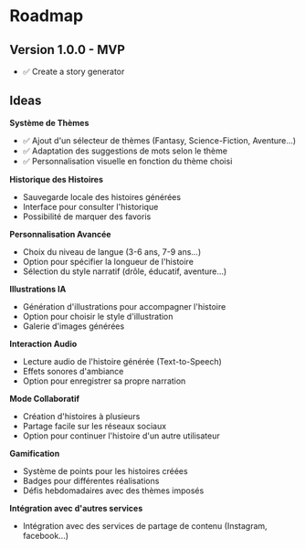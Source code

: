# Roadmap

## Version 1.0.0 - MVP

- ✅ Create a story generator

## Ideas

**Système de Thèmes**
- ✅ Ajout d'un sélecteur de thèmes (Fantasy, Science-Fiction, Aventure...)
- ✅ Adaptation des suggestions de mots selon le thème
- ✅ Personnalisation visuelle en fonction du thème choisi

**Historique des Histoires**
- Sauvegarde locale des histoires générées
- Interface pour consulter l'historique
- Possibilité de marquer des favoris

**Personnalisation Avancée**
- Choix du niveau de langue (3-6 ans, 7-9 ans...)
- Option pour spécifier la longueur de l'histoire
- Sélection du style narratif (drôle, éducatif, aventure...)

**Illustrations IA**
- Génération d'illustrations pour accompagner l'histoire
- Option pour choisir le style d'illustration
- Galerie d'images générées

**Interaction Audio**
- Lecture audio de l'histoire générée (Text-to-Speech)
- Effets sonores d'ambiance
- Option pour enregistrer sa propre narration

**Mode Collaboratif**
- Création d'histoires à plusieurs
- Partage facile sur les réseaux sociaux
- Option pour continuer l'histoire d'un autre utilisateur

**Gamification**
- Système de points pour les histoires créées
- Badges pour différentes réalisations
- Défis hebdomadaires avec des thèmes imposés

**Intégration avec d'autres services**
- Intégration avec des services de partage de contenu (Instagram, facebook...)
